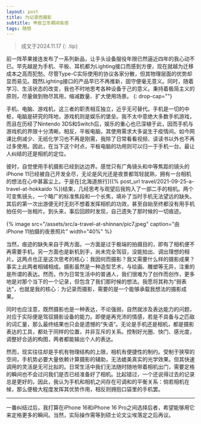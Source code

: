 ```yaml
---
layout: post
title: 为记录而摄影
subtitle: 甲辰立冬期间有感
tags: 随想
---
```


> 成文于2024.11.17
{: .tip}

前一阵苹果接连发布了一系列新品，让手头设备服役年限已然逼近四年的我心动不已。早先越是为手机、平板、耳机都为Lighting接口而感到方便，现在就越为迁移成本之高而犯愁。尽管Type-C实际使用的协议各家分散，但其物理层面的优势却显而易见。既然Lighting接口的产品早已不再推新，固守便毫无意义。同时，随着学习、生活状态的改变，我也不时地思考各种设备于己的意义。秉持着极简主义的原则，尽量做到物尽其用，缩减数量、扩大使用场景。
{: drop-cap=""}

手机、电脑、游戏机，这三者的职责相互独立，近乎无可替代。手机是一切的中枢，电脑是研究的阵地，游戏机则是娱乐的堡垒。我不太中意绝大多数手机游戏，而且在历经了Nintendo 3DS和Switch后，娱乐的重心也已深植于此，因而手机与游戏机的界限十分清晰。相反，平板电脑，其使用需求大多诞生于疫情间。如今网课比例减少、无纸化学习也不再是刚需，我除了日常看看视频、读读书以外也不再过多使用。因此，在当下这个时点，平板电脑的功用则可以归一于手机一台。最让人纠结的还是相机的定位。

彼时，自觉使用手机摄影已经到达边界。感觉只有广角镜头和中等焦距的镜头的iPhone 11已经被自己开发全尽，无论是风光还是夜景都驾轻就熟，拥有一台相机的想法在心中甚嚣尘上。于是在[北海道旅行]({% post_url travel/2021-09-25-a-travel-at-hokkaido %})结束，几经思考与观望后我购入了一部二手的相机。两个可变焦镜头，一个略广的标准焦段和一个长焦，填补了当时手机无法望远的缺失。其后的第一次出游便无时无刻不想着发挥相机的功效，甚至自始至终都没有用手机拍任何一张相片。到头来，事后回顾时发现，自己遗失了那时候的一切痕迹。

{% image src="/assets/src/a-travel-at-shinnan/pic7.jpeg" caption="由iPhone 11拍摄的夜景照片" width="40%" %}

当然，痕迹的缺失来自于两方面。一方面是过于极端的拍摄目的，即有了相机便不再需要手机。另一方面也是新机到手，尚未完全驾驭，没能拍出、调出理想的相片。这两点也正是这次思考的核心：我因何而摄影？我又需要什么样的摄影成果？事实上此两者相辅相成。摄影虽然是一种造型艺术，与绘画、雕塑等无异，注重的是所谓的表达。然而，作为日常生活中的普通人，我们很难为了创作而创作，更多地是对那个当下的一个记录，但包含了我们那时候的想法。我愿将其称为“弱表达”，也就是我的核心：为记录而摄影，需要的是一个能够承载我想法的摄影成果。

同时也应注意，既然摄影也是一种表达，不论强弱，自然就涉及表达能力的问题，对应于实际便是驾驭摄影设备的能力。即便是再充沛的情感，若是不具备与之匹敌的词汇量，那么最终结果也只会是遗憾的“失语”。无论是手机还是相机，都是摄影表达的工具，都处于同样的位置，并非互斥的关系。控制好光圈、快门、感光度，调整好合适的构图，两者都能输出个人的表达。

然而，现实往往却是手机有物理结构的上限，相机有便捷性的制约。受制于狭窄的空间，手机势必要大量依赖计算摄影的辅助，无法媲美真实的光学效果。但其快速调用的灵活是无可比拟的。日常生活中我们无法随时随地带着相机出门，需要定格的瞬间也不会过问我们是否已经准备好了相机。比起错过，一个还说得过去的记录总是更好的。因此，我认为手机和相机之间存在可调和的平衡关系：倘若相机在候，那么便极大程度发挥其优势作用，相反则拥抱口袋里的手机罢。

---

一番纠结过后，我打算在iPhone 16和iPhone 16 Pro之间选择后者，希望能够用它来定格更多的瞬间。当然，实际操作需等到硕士论文尘埃落定之后再议。
